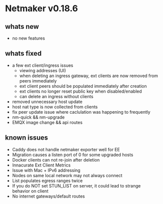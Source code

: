 # Netmaker v0.18.6

## whats new
- no new features
    
## whats fixed
- a few ext client/ingress issues
  - viewing addresses (UI)
  - when deleting an ingress gateway, ext clients are now removed from peers immediately
  - ext client peers should be populated immediately after creation
  - ext clients no longer reset public key when disabled/enabled
  - can delete an ingress without clients
- removed unnecessary host update
- host nat type is now collected from clients
- fix peer update issue where caclulation was happening to frequently
- nm-quick && nm-upgrade 
- EMQX image change && api routes

## known issues
- Caddy does not handle netmaker exporter well for EE
- Migration causes a listen port of 0 for some upgraded hosts
- Docker clients can not re-join after deletion
- Innacurate Ext Client Metrics 
- Issue with Mac + IPv6 addressing
- Nodes on same local network may not always connect
- List populates egress ranges twice
- If you do NOT set STUN_LIST on server, it could lead to strange behavior on client
- No internet gateways/default routes
